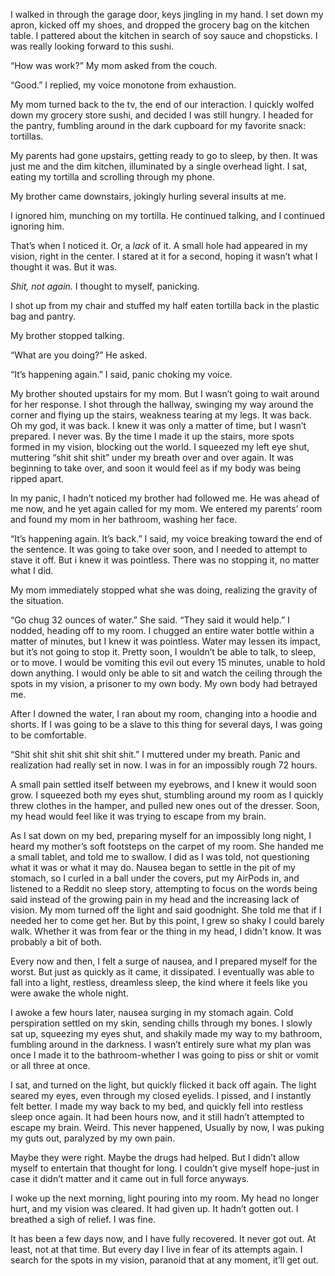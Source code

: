  I walked in through the garage door, keys jingling in my hand. I set down my apron, kicked off my shoes, and dropped the grocery bag on the kitchen table. I pattered about the kitchen in search of soy sauce and chopsticks. I was really looking forward to this sushi. 

“How was work?” My mom asked from the couch. 

“Good.” I replied, my voice monotone from exhaustion. 

My mom turned back to the tv, the end of our interaction. I quickly wolfed down my grocery store sushi, and decided I was still hungry. I headed for the pantry, fumbling around in the dark cupboard for my favorite snack: tortillas. 

My parents had gone upstairs, getting ready to go to sleep, by then. It was just me and the dim kitchen, illuminated by a single overhead light. I sat, eating my tortilla and scrolling through my phone. 

My brother came downstairs, jokingly hurling several insults at me.

I ignored him, munching on my tortilla. He continued talking, and I continued ignoring him. 

That’s when I noticed it. Or, a *lack* of it. A small hole had appeared in my vision, right in the center. I stared at it for a second, hoping it wasn’t what I thought it was. But it was. 

*Shit, not again.* I thought to myself, panicking. 

I shot up from my chair and stuffed my half eaten tortilla back in the plastic bag and pantry. 

My brother stopped talking. 

“What are you doing?” He asked. 

“It’s happening again.” I said, panic choking my voice. 

My brother shouted upstairs for my mom. But I wasn’t going to wait around for her response. I shot through the hallway, swinging my way around the corner and flying up the stairs, weakness tearing at my legs. It was back. Oh my god, it was back. I knew it was only a matter of time, but I wasn’t prepared. I never was. By the time I made it up the stairs, more spots formed in my vision, blocking out the world. I squeezed my left eye shut, muttering “shit shit shit” under my breath over and over again. It was beginning to take over, and soon it would feel as if my body was being ripped apart. 

In my panic, I hadn’t noticed my brother had followed me. He was ahead of me now, and he yet again called for my mom. We entered my parents’ room and found my mom in her bathroom, washing her face. 

“It’s happening again. It’s back.” I said, my voice breaking toward the end of the sentence. It was going to take over soon, and I needed to attempt to stave it off. But i knew it was pointless. There was no stopping it, no matter what I did. 

My mom immediately stopped what she was doing, realizing the gravity of the situation. 

“Go chug 32 ounces of water.” She said. “They said it would help.” I nodded, heading off to my room. I chugged an entire water bottle within a matter of minutes, but I knew it was pointless. Water may lessen its impact, but it’s not going to stop it. Pretty soon, I wouldn’t be able to talk, to sleep, or to move. I would be vomiting this evil out every 15 minutes, unable to hold down anything. I would only be able to sit and watch the ceiling through the spots in my vision, a prisoner to my own body. My own body had betrayed me. 

After I downed the water, I ran about my room, changing into a hoodie and shorts. If I was going to be a slave to this thing for several days, I was going to be comfortable. 

“Shit shit shit shit shit shit shit.” I muttered under my breath. Panic and realization had really set in now. I was in for an impossibly rough 72 hours. 

A small pain settled itself between my eyebrows, and I knew it would soon grow. I squeezed both my eyes shut, stumbling around my room as I quickly threw clothes in the hamper, and pulled new ones out of the dresser. Soon, my head would feel like it was trying to escape from my brain. 

As I sat down on my bed, preparing myself for an impossibly long night, I heard my mother’s soft footsteps on the carpet of my room. She handed me a small tablet, and told me to swallow. I did as I was told, not questioning what it was or what it may do. Nausea began to settle in the pit of my stomach, so I curled in a ball under the covers, put my AirPods in, and listened to a Reddit no sleep story, attempting to focus on the words being said instead of the growing pain in my head and the increasing lack of vision. My mom turned off the light and said goodnight. She told me that if I needed her to come get her. But by this point, I grew so shaky I could barely walk. Whether it was from fear or the thing in my head, I didn't know. It was probably a bit of both. 

Every now and then,  I felt a surge of nausea, and I prepared myself for the worst. But just as quickly as it came, it dissipated. I eventually was able to fall into a light, restless, dreamless sleep, the kind where it feels like you were awake the whole night. 

I awoke a few hours later, nausea surging in my stomach again. Cold perspiration settled on my skin, sending chills through my bones. I slowly sat up, squeezing my eyes shut, and shakily made my way to my bathroom, fumbling around in the darkness. I wasn’t entirely sure what my plan was once I made it to the bathroom-whether I was going to piss or shit or vomit or all three at once. 

I sat, and turned on the light, but quickly flicked it back off again. The light seared my eyes, even through my closed eyelids. I pissed, and I instantly felt better. I made my way back to my bed, and quickly fell into restless sleep once again. It had been hours now, and it still hadn’t attempted to escape my brain. Weird. This never happened, Usually by now, I was puking my guts out, paralyzed by my own pain. 

Maybe they were right. Maybe the drugs had helped. But I didn’t allow myself to entertain that thought for long. I couldn’t give myself hope-just in case it didn’t matter and it came out in full force anyways. 

I woke up the next morning, light pouring into my room. My head no longer hurt, and my vision was cleared. It had given up. It hadn’t gotten out. I breathed a sigh of relief. I was fine. 

It has been a few days now, and I have fully recovered. It never got out. At least, not at that time. But every day I live in fear of its attempts again. I search for the spots in my vision, paranoid that at any moment, it’ll get out.